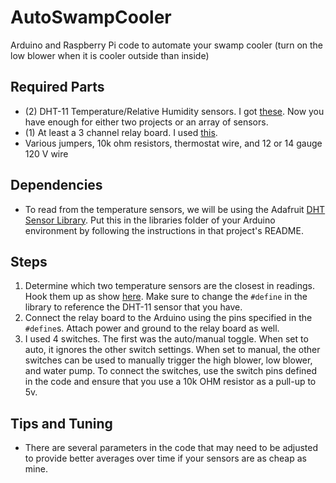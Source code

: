 # AutoSwampCooler
Arduino and Raspberry Pi code to automate your swamp cooler (turn on the low blower when it is cooler outside than inside)

## Required Parts
* (2) DHT-11 Temperature/Relative Humidity sensors. I got [these](https://www.amazon.com/gp/product/B007YE0SB6/ref=oh_aui_detailpage_o03_s00?ie=UTF8&psc=1). Now you have enough for either two projects or an array of sensors.
* (1) At least a 3 channel relay board. I used <a href="https://www.amazon.com/gp/product/B00KTEN3TM/ref=oh_aui_detailpage_o02_s00?ie=UTF8&psc=1">this</a>.
* Various jumpers, 10k ohm resistors, thermostat wire, and 12 or 14 gauge 120 V wire


## Dependencies
* To read from the temperature sensors, we will be using the Adafruit <a href="https://github.com/adafruit/DHT-sensor-library">DHT Sensor Library</a>. Put this in the libraries folder of your Arduino environment by following the instructions in that project's README.

## Steps
1. Determine which two temperature sensors are the closest in readings. Hook them up as show [here](https://learn.adafruit.com/dht/connecting-to-a-dhtxx-sensor). Make sure to change the <code>#define</code> in the library to reference the DHT-11 sensor that you have.
2. Connect the relay board to the Arduino using the pins specified in the <code>#define</code>s. Attach power and ground to the relay board as well.
3. I used 4 switches. The first was the auto/manual toggle. When set to auto, it ignores the other switch settings. When set to manual, the other switches can be used to manually trigger the high blower, low blower, and water pump. To connect the switches, use the switch pins defined in the code and ensure that you use a 10k OHM resistor as a pull-up to 5v.


## Tips and Tuning
* There are several parameters in the code that may need to be adjusted to provide better averages over time if your sensors are as cheap as mine.

